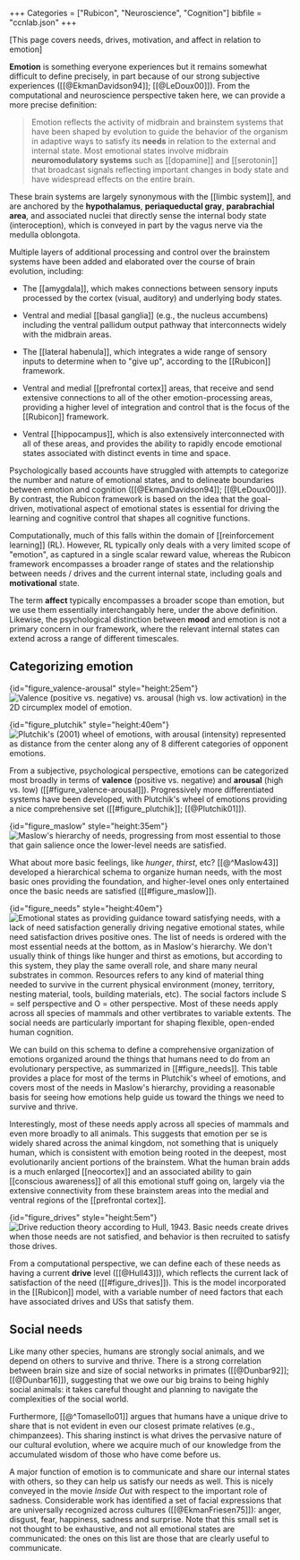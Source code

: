 +++
Categories = ["Rubicon", "Neuroscience", "Cognition"]
bibfile = "ccnlab.json"
+++

[This page covers needs, drives, motivation, and affect in relation to emotion]

**Emotion** is something everyone experiences but it remains somewhat difficult to define precisely, in part because of our strong subjective experiences ([[@EkmanDavidson94]]; [[@LeDoux00]]). From the computational and neuroscience perspective taken here, we can provide a more precise definition:

> Emotion reflects the activity of midbrain and brainstem systems that have been shaped by evolution to guide the behavior of the organism in adaptive ways to satisfy its **needs** in relation to the external and internal state. Most emotional states involve midbrain **neuromodulatory systems** such as [[dopamine]] and [[serotonin]] that broadcast signals reflecting important changes in body state and have widespread effects on the entire brain.

These brain systems are largely synonymous with the [[limbic system]], and are anchored by the **hypothalamus**, **periaqueductal gray**, **parabrachial area**, and associated nuclei that directly sense the internal body state (interoception), which is conveyed in part by the vagus nerve via the medulla oblongota.

Multiple layers of additional processing and control over the brainstem systems have been added and elaborated over the course of brain evolution, including:

* The [[amygdala]], which makes connections between sensory inputs processed by the cortex (visual, auditory) and underlying body states.

* Ventral and medial [[basal ganglia]] (e.g., the nucleus accumbens) including the ventral pallidum output pathway that interconnects widely with the midbrain areas.

* The [[lateral habenula]], which integrates a wide range of sensory inputs to determine when to "give up", according to the [[Rubicon]] framework.

* Ventral and medial [[prefrontal cortex]] areas, that receive and send extensive connections to all of the other emotion-processing areas, providing a higher level of integration and control that is the focus of the [[Rubicon]] framework.

* Ventral [[hippocampus]], which is also extensively interconnected with all of these areas, and provides the ability to rapidly encode emotional states associated with distinct events in time and space.

Psychologically based accounts have struggled with attempts to categorize the number and nature of emotional states, and to delineate boundaries between emotion and cognition ([[@EkmanDavidson94]]; [[@LeDoux00]]). By contrast, the Rubicon framework is based on the idea that the goal-driven, motivational aspect of emotional states is essential for driving the learning and cognitive control that shapes all cognitive functions.

Computationally, much of this falls within the domain of [[reinforcement learning]] (RL). However, RL typically only deals with a very limited scope of "emotion", as captured in a single scalar reward value, whereas the Rubicon framework encompasses a broader range of states and the relationship between needs / drives and the current internal state, including goals and **motivational** state.

The term **affect** typically encompasses a broader scope than emotion, but we use them essentially interchangably here, under the above definition. Likewise, the psychological distinction between **mood** and emotion is not a primary concern in our framework, where the relevant internal states can extend across a range of different timescales.

## Categorizing emotion

{id="figure_valence-arousal" style="height:25em"}
![Valence (positive vs. negative) vs. arousal (high vs. low activation) in the 2D _circumplex_ model of emotion.](media/fig_emotion_valence_arousal.png)

{id="figure_plutchik" style="height:40em"}
![Plutchik's (2001) wheel of emotions, with arousal (intensity) represented as distance from the center along any of 8 different categories of opponent emotions.](media/fig_emotion_plutchik.png)

From a subjective, psychological perspective, emotions can be categorized most broadly in terms of **valence** (positive vs. negative) and **arousal** (high vs. low) ([[#figure_valence-arousal]]). Progressively more differentiated systems have been developed, with Plutchik's wheel of emotions providing a nice comprehensive set ([[#figure_plutchik]]; [[@Plutchik01]]).

{id="figure_maslow" style="height:35em"}
![Maslow's hierarchy of needs, progressing from most essential to those that gain salience once the lower-level needs are satisfied.](media/fig_maslow_hierarchy_needs.png)

What about more basic feelings, like _hunger_, _thirst_, etc? [[@^Maslow43]] developed a hierarchical schema to organize human needs, with the most basic ones providing the foundation, and higher-level ones only entertained once the basic needs are satisfied ([[#figure_maslow]]).

{id="figure_needs" style="height:40em"}
![Emotional states as providing guidance toward satisfying needs, with a lack of need satisfaction generally driving negative emotional states, while need satisfaction drives positive ones. The list of needs is ordered  with the most essential needs at the bottom, as in Maslow's hierarchy. We don't usually think of things like hunger and thirst as emotions, but according to this system, they play the same overall role, and share many neural substrates in common. Resources refers to any kind of material thing needed to survive in the current physical environment (money, territory, nesting material, tools, building materials, etc). The social factors include S = self perspective and O = other perspective. Most of these needs apply across all species of mammals and other vertibrates to variable extents. The social needs are particularly important for shaping flexible, open-ended human cognition.](media/fig_emotion_needs.png)

We can build on this schema to define a comprehensive organization of emotions organized around the things that humans need to do from an evolutionary perspective, as summarized in [[#figure_needs]]. This table provides a place for most of the terms in Plutchik's wheel of emotions, and covers most of the needs in Maslow's hierarchy, providing a reasonable basis for seeing how emotions help guide us toward the things we need to survive and thrive.

Interestingly, most of these needs apply across all species of mammals and even more broadly to all animals. This suggests that emotion per se is widely shared across the animal kingdom, not something that is uniquely human, which is consistent with emotion being rooted in the deepest, most evolutionarily ancient portions of the brainstem. What the human brain adds is a much enlarged [[neocortex]] and an associated ability to gain [[conscious awareness]] of all this emotional stuff going on, largely via the extensive connectivity from these brainstem areas into the medial and ventral regions of the [[prefrontal cortex]].

{id="figure_drives" style="height:5em"}
![Drive reduction theory according to Hull, 1943. Basic needs create drives when those needs are not satisfied, and behavior is then recruited to satisfy those drives.](media/fig_drive_reduction_hull.png)

From a computational perspective, we can define each of these needs as having a current **drive** level ([[@Hull43]]), which reflects the current lack of satisfaction of the need ([[#figure_drives]]). This is the model incorporated in the [[Rubicon]] model, with a variable number of need factors that each have associated drives and USs that satisfy them.

## Social needs

Like many other species, humans are strongly social animals, and we depend on others to survive and thrive. There is a strong correlation between brain size and size of social networks in primates ([[@Dunbar92]]; [[@Dunbar16]]), suggesting that we owe our big brains to being highly social animals: it takes careful thought and planning to navigate the complexities of the social world.

Furthermore, [[@^Tomasello01]] argues that humans have a unique drive to share that is not evident in even our closest primate relatives (e.g., chimpanzees). This sharing instinct is what drives the pervasive nature of our cultural evolution, where we acquire much of our knowledge from the accumulated wisdom of those who have come before us.

A major function of emotion is to communicate and share our internal states with others, so they can help us satisfy our needs as well. This is nicely conveyed in the movie _Inside Out_ with respect to the important role of sadness. Considerable work has identified a set of facial expressions that are universally recognized across cultures ([[@EkmanFriesen75]]): anger, disgust, fear, happiness, sadness and surprise. Note that this small set is not thought to be exhaustive, and not all emotional states are communicated: the ones on this list are those that are clearly useful to communicate.


